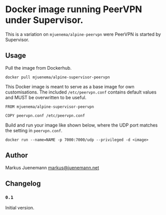 # Docker image running PeerVPN under Supervisor.

This is a variation on `mjuenema/alpine-peervpn` were PeerVPN
is started by Supervisor. 

## Usage

Pull the image from Dockerhub.

    docker pull mjuenema/alpine-supervisor-peervpn

This Docker image is meant to serve as a base image for own customisations.
The included `/etc/peervpn.conf` contains default values and MUST be
overwritten to be useful. 

```
FROM mjuenema/alpine-supervisor-peervpn

COPY peervpn.conf /etc/peervpn.conf
```

Build and run your image like shown below, where the UDP port matches
the setting in `peervpn.conf`.

```
docker run --name=NAME -p 7000:7000/udp --privileged -d <image>
```

## Author

Markus Juenemann <markus@juenemann.net>

## Changelog

### `0.1`

Initial version.
